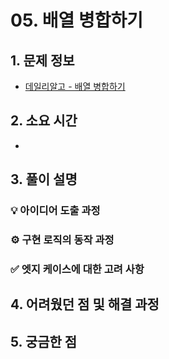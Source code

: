# 05. 배열 병합하기

## 1. 문제 정보
- [데일리알고 - 배열 병합하기](https://dailyalgo.kr/ko/problems/205)

## 2. 소요 시간
- 

## 3. 풀이 설명
### 💡 아이디어 도출 과정

### ⚙️ 구현 로직의 동작 과정

### ✅ 엣지 케이스에 대한 고려 사항

## 4. 어려웠던 점 및 해결 과정

## 5. 궁금한 점

